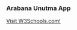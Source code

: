 ### Arabana Unutma App

<a href="https://stackoverflow.com/questions/15549421/how-to-download-and-save-an-image-in-android">Visit W3Schools.com!</a>
